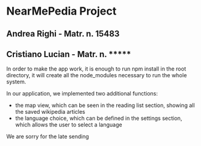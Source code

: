# NearMePedia Project
## Andrea Righi - Matr. n. 15483
## Cristiano Lucian - Matr. n. *****

In order to make the app work, it is enough to run npm install in the root directory, it will create all the node_modules necessary to run the whole system.

In our application, we implemented two additional functions:
- the map view, which can be seen in the reading list section, showing all the saved wikipedia articles
- the language choice, which can be defined in the settings section, which allows the user to select a language

We are sorry for the late sending
